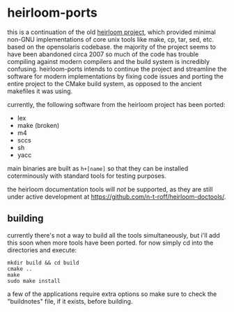 # heirloom-ports

this is a continuation of the old [heirloom project](http://heirloom.sourceforge.net), which provided minimal non-GNU implementations of core unix tools like make, cp, tar, sed, etc. based on the opensolaris codebase. the majority of the project seems to have been abandoned circa 2007 so much of the code has trouble compiling against modern compilers and the build system is incredibly confusing. heirloom-ports intends to continue the project and streamline the software for modern implementations by fixing code issues and porting the entire project to the CMake build system, as opposed to the ancient makefiles it was using.

currently, the following software from the heirloom project has been ported:
* lex
* make (broken)
* m4
* sccs
* sh
* yacc

main binaries are built as `h+[name]` so that they can be installed coterminously with standard tools for testing purposes.

the heirloom documentation tools will *not* be supported, as they are still under active development at https://github.com/n-t-roff/heirloom-doctools/.

## building

currently there's not a way to build all the tools simultaneously, but i'll add this soon when more tools have been ported. for now simply cd into the directories and execute:

    mkdir build && cd build
    cmake ..
    make
    sudo make install

a few of the applications require extra options so make sure to check the "buildnotes" file, if it exists, before building.
